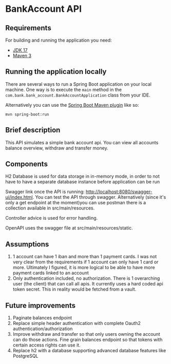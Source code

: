 # BankAccount API

## Requirements

For building and running the application you need:

- [JDK 17](https://adoptium.net/temurin/releases/?os=any&arch=any&package=jdk&version=17)
- [Maven 3](https://maven.apache.org)

## Running the application locally

There are several ways to run a Spring Boot application on your local machine. One way is to execute the `main` method in the `com.bank.bank_account.BankAccountApplication` class from your IDE.

Alternatively you can use the [Spring Boot Maven plugin](https://docs.spring.io/spring-boot/docs/current/reference/html/build-tool-plugins-maven-plugin.html) like so:

```shell
mvn spring-boot:run
```

## Brief description

This API simulates a simple bank account api. You can view all accounts balance overview, withdraw and transfer money.

## Components

H2 Database is used for data storage in in-memory mode, in order to not have to have a separate database instance before 
application can be run

Swagger link once the API is running: [http://localhost:8080/swagger-ui/index.html](http://localhost:8080/swagger-ui/index.html).
You can test the API through swagger. Alternatively (since it's only a get endpoint at the moment)you can use postman 
there is a collection available in src/main/resources.

Controller advice is used for error handling.

OpenAPI uses the swagger file at src/main/resources/static.

## Assumptions
1. 1 account can have 1 iban and more than 1 payment cards. I was not very clear from the requirements if 1 account can 
only have 1 card or more. Ultimately I figured, it is more logical to be able to have more payment cards linked to an 
account
2. Only authentication included, no authorization. There is 1 overarching user (the client) that can call all apis. 
It currently uses a hard coded api token secret. This in reality would be fetched from a vault. 

## Future improvements
1. Paginate balances endpoint
2. Replace simple header authentication with complete Oauth2 authentication/authorization
3. Improve withdraw and transfer so that only users owning the account can do those actions. Fine grain balances 
endpoint so that tokens with certain access rights can use it.
4. Replace h2 with a database supporting advanced database features like PostgreSQL
